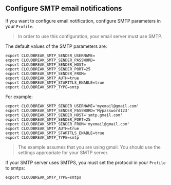 
## Configure SMTP email notifications 

If you want to configure email notification, configure SMTP parameters in your `Profile`. 

> In order to use this configuration, your email server must use SMTP. 

The default values of the SMTP parameters are:

```
export CLOUDBREAK_SMTP_SENDER_USERNAME=
export CLOUDBREAK_SMTP_SENDER_PASSWORD=
export CLOUDBREAK_SMTP_SENDER_HOST=
export CLOUDBREAK_SMTP_SENDER_PORT=25
export CLOUDBREAK_SMTP_SENDER_FROM=
export CLOUDBREAK_SMTP_AUTH=true
export CLOUDBREAK_SMTP_STARTTLS_ENABLE=true
export CLOUDBREAK_SMTP_TYPE=smtp
```

For example: 

```
export CLOUDBREAK_SMTP_SENDER_USERNAME='myemail@gmail.com'  
export CLOUDBREAK_SMTP_SENDER_PASSWORD='Mypassword123'  
export CLOUDBREAK_SMTP_SENDER_HOST='smtp.gmail.com'  
export CLOUDBREAK_SMTP_SENDER_PORT=25  
export CLOUDBREAK_SMTP_SENDER_FROM='myemail@gmail.com'  
export CLOUDBREAK_SMTP_AUTH=true  
export CLOUDBREAK_SMTP_STARTTLS_ENABLE=true  
export CLOUDBREAK_SMTP_TYPE=smtp  
```

> The example assumes that you are using gmail. You should use the settings appropriate for your SMTP server.

If your SMTP server uses SMTPS, you must set the protocol in your `Profile` to smtps:

```
export CLOUDBREAK_SMTP_TYPE=smtps
```



